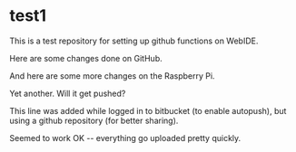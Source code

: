 # test1
This is a test repository for setting up github functions on WebIDE.

Here are some changes done on GitHub.

And here are some more changes on the Raspberry Pi.

Yet another. Will it get pushed?

This line was added while logged in to bitbucket (to enable autopush), but using a github repository (for better sharing).

Seemed to work OK -- everything go uploaded pretty quickly.
